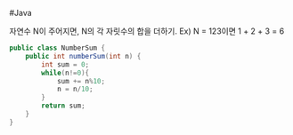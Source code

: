 #Java

자연수 N이 주어지면, N의 각 자릿수의 합을 더하기.
Ex) N = 123이면 1 + 2 + 3 = 6

```java
public class NumberSum {
    public int numberSum(int n) {
        int sum = 0;
        while(n!=0){
            sum += n%10;
            n = n/10;
        }        
        return sum;
    }
}
```
